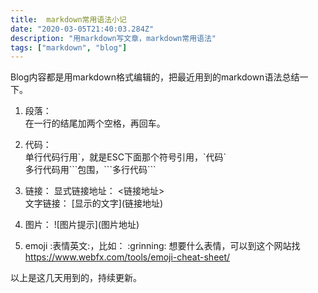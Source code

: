 ```yaml
---
title:  markdown常用语法小记
date: "2020-03-05T21:40:03.284Z"
description: "用markdown写文章，markdown常用语法"
tags: ["markdown", "blog"]
---
```


Blog内容都是用markdown格式编辑的，把最近用到的markdown语法总结一下。

1. 段落：  
在一行的结尾加两个空格，再回车。

2. 代码：  
单行代码行用\`，就是ESC下面那个符号引用，\`代码\`  
多行代码用\`\`\`包围，\`\`\`多行代码\`\`\`  

3. 链接：
显式链接地址： \<链接地址\>  
文字链接： \[显示的文字\]\(链接地址\)

4. 图片：
\!\[图片提示\]\(图片地址\)  

5. emoji
\:表情英文\:，比如： \:grinning\:
想要什么表情，可以到这个网站找<https://www.webfx.com/tools/emoji-cheat-sheet/>   

以上是这几天用到的，持续更新。
